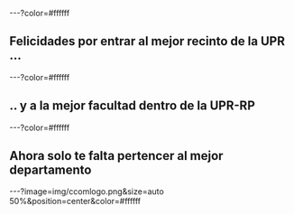 ---?color=#ffffff


## Felicidades por entrar al mejor recinto de la UPR ... 


---?color=#ffffff

## .. y a la mejor facultad dentro de la UPR-RP

---?color=#ffffff

## Ahora solo te falta pertencer al mejor departamento

---?image=img/ccomlogo.png&size=auto 50%&position=center&color=#ffffff

